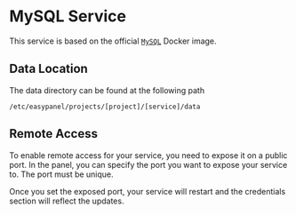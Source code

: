 # MySQL Service

This service is based on the official [`MySQL`](https://hub.docker.com/_/mysql) Docker image.

## Data Location

The data directory can be found at the following path

```
/etc/easypanel/projects/[project]/[service]/data
```

## Remote Access

To enable remote access for your service, you need to expose it on a public port. In the panel, you can specify the port you want to expose your service to. The port must be unique.

Once you set the exposed port, your service will restart and the credentials section will reflect the updates.
